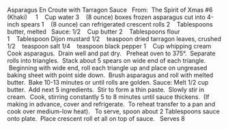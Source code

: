 Asparagus En Croute with Tarragon Sauce
 
From:  The Spirit of Xmas #6 (Khaki)
 
 
1    Cup water
3    (8 ounce) boxes frozen asparagus cut into 4-inch spears
1    (8 ounce) can refrigerated crescent rolls
2    Tablespoons butter, melted
 
Sauce: 
1/2    Cup butter
2    Tablespoons flour
1    Tablespoon Dijon mustard
1/2    teaspoon dried tarragon leaves, crushed
1/2    teaspoon salt
1/4    teaspoon black pepper
1    Cup whipping cream
 
 
Cook asparagus.  Drain well and pat dry.  
Preheat oven to 375°.  Separate rolls into triangles.  Stack about 5 spears on wide end of each triangle.  Beginning with wide end, roll each triangle up and place on ungreased baking sheet with point side down.  Brush asparagus and roll with melted butter.  Bake 10-13 minutes or until rolls are golden. 
Sauce: 
Melt 1/2 cup butter.  Add next 5 ingredients.  Stir to form a thin paste.  Slowly stir in cream.  Cook, stirring constantly 5 to 8 minutes until sauce thickens.  (If making in advance, cover and refrigerate.  To reheat transfer to a pan and cook over medium-low heat).  
To serve, spoon about 2 Tablespoons sauce onto plate.  Place crescent roll et all on top of sauce. 
 
Serves 8
